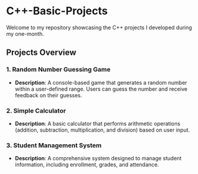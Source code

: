 # C++-Basic-Projects

Welcome to my repository showcasing the C++ projects I developed during my one-month.


## Projects Overview

### 1. Random Number Guessing Game
- **Description**: A console-based game that generates a random number within a user-defined range. Users can guess the number and receive feedback on their guesses.

### 2. Simple Calculator
- **Description**: A basic calculator that performs arithmetic operations (addition, subtraction, multiplication, and division) based on user input.

### 3. Student Management System
- **Description**: A comprehensive system designed to manage student information, including enrollment, grades, and attendance.

